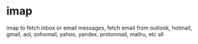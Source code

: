 # imap
imap to fetch inbox or email messages, fetch email from outlook, hotmail, gmail, aol, zohomail, yahoo, yandex, protonmail, mailru, etc all
